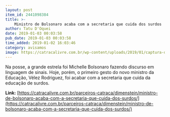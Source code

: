 ```yaml
---
layout: post
item_id: 2441098384
title: >-
    Ministro de Bolsonaro acaba com a secretaria que cuida dos surdos
author: Tatu D'Oquei
date: 2019-01-03 00:03:58
pub_date: 2019-01-03 00:03:58
time_added: 2019-01-02 16:03:46
category: avisamos
image: https://catracalivre.com.br/wp-content/uploads/2019/01/captura-de-tela-2019-01-02-as-140114.png
---
```


Na posse, a grande estrela foi Michelle Bolsonaro fazendo discurso em linguagem de sinais. Hoje, porém, o primeiro gesto do novo ministro da Educação, Vélez Rodriguez, foi acabar com a secretaria que cuida da educação de surdos.

**Link:** [https://catracalivre.com.br/parceiros-catraca/dimenstein/ministro-de-bolsonaro-acaba-com-a-secretaria-que-cuida-dos-surdos/](https://catracalivre.com.br/parceiros-catraca/dimenstein/ministro-de-bolsonaro-acaba-com-a-secretaria-que-cuida-dos-surdos/)

